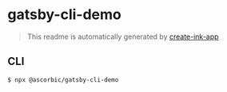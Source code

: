 # gatsby-cli-demo

> This readme is automatically generated by [create-ink-app](https://github.com/vadimdemedes/create-ink-app)

## CLI

```
$ npx @ascorbic/gatsby-cli-demo
```
